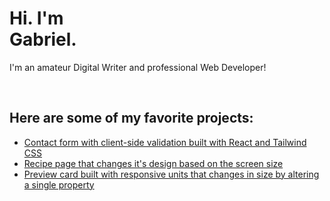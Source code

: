 <h1>Hi. I'm<br />Gabriel.</h1>
<p>I'm an amateur Digital Writer and professional Web Developer!</p>
<br />
<h2>Here are some of my favorite projects:</h2>
<ul>
  <li>
    <a href="https://gabriel-de-azevedo.github.io/contact-form/" target="_blank"
      >Contact form with client-side validation built with React and Tailwind
      CSS</a
    >
  </li>
  <li>
    <a
      href="https://gabriel-de-azevedo.github.io/recipe-page-main/"
      target="_blank"
      >Recipe page that changes it's design based on the screen size</a
    >
  </li>
  <li>
    <a
      href="https://gabriel-de-azevedo.github.io/blog-preview-card-main/"
      target="_blank"
      >Preview card built with responsive units that changes in size by altering
      a single property</a
    >
  </li>
</ul>
